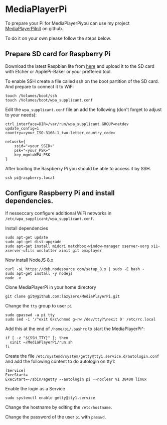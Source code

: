 # MediaPlayerPi
To prepare your Pi for MediaPlayerPiyou can use my project  [MediaPlayerPiInit](https://github.com/lazyzero/MediaPlayerPiInit) on github.

To do it on your own please follow the steps below.
## Prepare SD card for Raspberry Pi
Download the latest Raspbian lite from [here](https://downloads.raspberrypi.org/raspbian_lite_latest) and upload it to the SD card with Etcher or ApplePi-Baker or your preffered tool.

To enable SSH create a file called ssh on the boot partition of the SD card. And prepare to connect it to WiFi
```
touch /Volumes/boot/ssh
touch /Volumes/boot/wpa_supplicant.conf
```
Edit the `wpa_supplicant.conf` file an add the following (don't forget to adjust to your needs):
```
ctrl_interface=DIR=/var/run/wpa_supplicant GROUP=netdev
update_config=1
country=«your_ISO-3166-1_two-letter_country_code»

network={
    ssid="«your_SSID»"
    psk="«your_PSK»"
    key_mgmt=WPA-PSK
}
```
After booting the Raspberry Pi you should be able to access it by SSH.
```
ssh pi@raspberry.local
```
## Configure Raspberry Pi and install dependencies.

If nesseccary configure additional WiFi networks in `/etc/wpa_supplicant/wpa_supplicant.conf`.

Install dependencies
```
sudo apt-get update
sudo apt-get dist-upgrade
sudo apt-get install midori matchbox-window-manager xserver-xorg x11-xserver-utils unclutter xinit git omxplayer
```

Now install NodeJS 8.x
```
curl -sL https://deb.nodesource.com/setup_8.x | sudo -E bash -
sudo apt-get install -y nodejs
node -v
```

Clone MediaPlayerPi in your home directory
```
git clone git@github.com:lazyzero/MediaPlayerPi.git
```

Change the `tty` group to user `pi`
```
sudo gpasswd -a pi tty
sudo sed -i '/^exit 0/c\chmod g+rw /dev/tty?\nexit 0' /etc/rc.local
```

Add this at the end of `/home/pi/.bashrc` to start the MediaPlayerPi^:
```
if [ -z "${SSH_TTY}" ]; then
  xinit ~/MediaPlayerPi/run.sh
fi
```

Create the file `/etc/systemd/system/getty@tty1.service.d/autologin.conf` and add the following content to do autologin on tty1:
```
[Service]
ExecStart=
ExecStart=-/sbin/agetty --autologin pi --noclear %I 38400 linux
```
Enable the login as a Service
```
sudo systemctl enable getty@tty1.service
```
Change the hostname by editing the `/etc/hostname`.

Change the password of the user `pi` with `passwd`.

